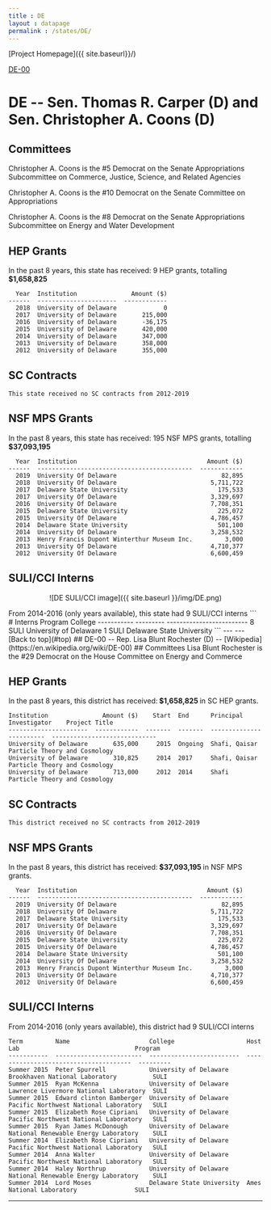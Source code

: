 ```yaml
---
title : DE
layout : datapage
permalink : /states/DE/
---
```

<a name="top"></a>
[Project Homepage]({{ site.baseurl}}/)


[DE-00](#DE-00)  

# DE -- Sen. Thomas R. Carper (D) and  Sen. Christopher A. Coons (D)
## Committees
Christopher A. Coons is the #5 Democrat on the Senate Appropriations Subcommittee on Commerce, Justice, Science, and Related Agencies 

Christopher A. Coons is the #10 Democrat on the Senate Committee on Appropriations 

Christopher A. Coons is the #8 Democrat on the Senate Appropriations Subcommittee on Energy and Water Development 

## HEP Grants
In the past 8 years, this state has received:
9 HEP grants, totalling <b> $1,658,825</b>
```
  Year  Institution               Amount ($)
------  ----------------------  ------------
  2018  University of Delaware             0
  2017  University of Delaware       215,000
  2016  University of Delaware       -36,175
  2015  University of Delaware       420,000
  2014  University of Delaware       347,000
  2013  University of Delaware       358,000
  2012  University of Delaware       355,000
```
## SC Contracts
```
This state received no SC contracts from 2012-2019
```
## NSF MPS Grants
In the past 8 years, this state has received:
195 NSF MPS grants, totalling <b> $37,093,195</b>
```
  Year  Institution                                    Amount ($)
------  -------------------------------------------  ------------
  2019  University Of Delaware                             82,895
  2018  University Of Delaware                          5,711,722
  2017  Delaware State University                         175,533
  2017  University Of Delaware                          3,329,697
  2016  University Of Delaware                          7,708,351
  2015  Delaware State University                         225,072
  2015  University Of Delaware                          4,786,457
  2014  Delaware State University                         501,100
  2014  University Of Delaware                          3,258,532
  2013  Henry Francis Dupont Winterthur Museum Inc.         3,000
  2013  University Of Delaware                          4,710,377
  2012  University Of Delaware                          6,600,459
```
## SULI/CCI Interns
<p align="center">
![DE SULI/CCI image]({{ site.baseurl }}/img/DE.png)
</p>
From 2014-2016 (only years available), this state had 9 SULI/CCI interns
```
  # Interns  Program    College
-----------  ---------  -------------------------
          8  SULI       University of Delaware
          1  SULI       Delaware State University
```
---
---
<a name="DE-00"></a>
[Back to top](#top)
## DE-00 -- Rep. Lisa Blunt Rochester (D) -- [Wikipedia](https://en.wikipedia.org/wiki/DE-00)
## Committees
Lisa Blunt Rochester is the #29 Democrat on the House Committee on Energy and Commerce 

## HEP Grants
In the past 8 years, this district has received:<b> $1,658,825 </b>in SC HEP grants.
```
Institution               Amount ($)    Start  End      Principal Investigator    Project Title
----------------------  ------------  -------  -------  ------------------------  -----------------------------
University of Delaware       635,000     2015  Ongoing  Shafi, Qaisar             Particle Theory and Cosmology
University of Delaware       310,825     2014  2017     Shafi, Qaisar             Particle Theory and Cosmology
University of Delaware       713,000     2012  2014     Shafi                     Particle Theory and Cosmology
```
## SC Contracts
```
This district received no SC contracts from 2012-2019
```
## NSF MPS Grants
In the past 8 years, this district has received:<b> $37,093,195 </b>in NSF MPS grants.
```
  Year  Institution                                    Amount ($)
------  -------------------------------------------  ------------
  2019  University Of Delaware                             82,895
  2018  University Of Delaware                          5,711,722
  2017  Delaware State University                         175,533
  2017  University Of Delaware                          3,329,697
  2016  University Of Delaware                          7,708,351
  2015  Delaware State University                         225,072
  2015  University Of Delaware                          4,786,457
  2014  Delaware State University                         501,100
  2014  University Of Delaware                          3,258,532
  2013  Henry Francis Dupont Winterthur Museum Inc.         3,000
  2013  University Of Delaware                          4,710,377
  2012  University Of Delaware                          6,600,459
```
## SULI/CCI Interns
From 2014-2016 (only years available), this district had 9 SULI/CCI interns
```
Term         Name                      College                    Host Lab                                Program
-----------  ------------------------  -------------------------  --------------------------------------  ---------
Summer 2015  Peter Spurrell            University of Delaware     Brookhaven National Laboratory          SULI
Summer 2015  Ryan McKenna              University of Delaware     Lawrence Livermore National Laboratory  SULI
Summer 2015  Edward clinton Bamberger  University of Delaware     Pacific Northwest National Laboratory   SULI
Summer 2015  Elizabeth Rose Cipriani   University of Delaware     Pacific Northwest National Laboratory   SULI
Summer 2015  Ryan James McDonough      University of Delaware     National Renewable Energy Laboratory    SULI
Summer 2014  Elizabeth Rose Cipriani   University of Delaware     Pacific Northwest National Laboratory   SULI
Summer 2014  Anna Walter               University of Delaware     Pacific Northwest National Laboratory   SULI
Summer 2014  Haley Northrup            University of Delaware     National Renewable Energy Laboratory    SULI
Summer 2014  Lord Moses                Delaware State University  Ames National Laboratory                SULI
```
---
